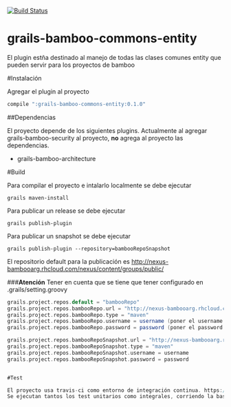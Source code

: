 [![Build Status](https://travis-ci.org/orkonano/grails-bamboo-commons-entity.svg?branch=master)](https://travis-ci.org/orkonano/grails-bamboo-commons-entity.svg)

grails-bamboo-commons-entity
============================

El plugin estña destinado al manejo de todas las clases comunes entity que pueden servir para los proyectos de bamboo


#Instalación

Agregar el plugin al proyecto
```groovy
compile ":grails-bamboo-commons-entity:0.1.0"
```

##Dependencias

El proyecto depende de los siguientes plugins. Actualmente al agregar grails-bamboo-security al proyecto, **no** agrega al proyecto las dependencias.

- grails-bamboo-architecture

#Build

Para compilar el proyecto e intalarlo localmente se debe ejecutar

 ```grails
grails maven-install
```

Para publicar un release se debe ejecutar

```grails
grails publish-plugin

```

Para publicar un snapshot se debe ejecutar

```grails
grails publish-plugin --repository=bambooRepoSnapshot

```

El repositorio default para la publicación es http://nexus-bambooarg.rhcloud.com/nexus/content/groups/public/


###**Atención**
Tener en cuenta que se tiene que tener configurado en .grails/setting.groovy
```groovy
grails.project.repos.default = "bambooRepo"
grails.project.repos.bambooRepo.url = "http://nexus-bambooarg.rhcloud.com/nexus/content/repositories/releases/"
grails.project.repos.bambooRepo.type = "maven"
grails.project.repos.bambooRepo.username = username (poner el username real)
grails.project.repos.bambooRepo.password = password (poner el password real)

grails.project.repos.bambooRepoSnapshot.url = "http://nexus-bambooarg.rhcloud.com/nexus/content/repositories/snapshots/"
grails.project.repos.bambooRepoSnapshot.type = "maven"
grails.project.repos.bambooRepoSnapshot.username = username
grails.project.repos.bambooRepoSnapshot.password = password


#Test

El proyecto usa travis-ci como entorno de integración continua. https://travis-ci.org/orkonano/grails-bamboo-commons-entity.
Se ejecutan tantos los test unitarios como integrales, corriendo la base de datos de test en memoria.







